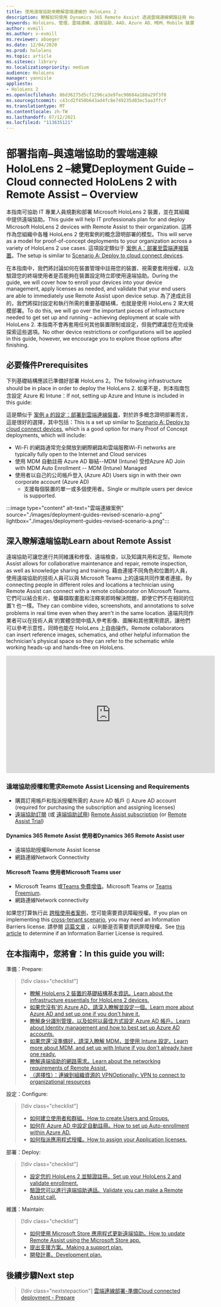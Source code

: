 ```yaml
---
title: 使用遠端協助來瞭解雲端連線的 HoloLens 2
description: 瞭解如何使用 Dynamics 365 Remote Assist 透過雲端連線網路註冊 HoloLens 2 裝置。
keywords: HoloLens、管理、雲端連線、遠端協助、AAD、Azure AD、MDM、Mobile 裝置管理
author: evmill
ms.author: v-evmill
ms.reviewer: aboeger
ms.date: 12/04/2020
ms.prod: hololens
ms.topic: article
ms.sitesec: library
ms.localizationpriority: medium
audience: HoloLens
manager: yannisle
appliesto:
- HoloLens 2
ms.openlocfilehash: 86d36275d5cf1296ca3e9fec90684a188a29f3f0
ms.sourcegitcommit: c43cd2f450b643ad4fc8e749235d03ec5aa3ffcf
ms.translationtype: MT
ms.contentlocale: zh-TW
ms.lasthandoff: 07/12/2021
ms.locfileid: "113635121"
---
```

# <a name="deployment-guide--cloud-connected-hololens-2-with-remote-assist--overview"></a><span data-ttu-id="4fe0b-104">部署指南–與遠端協助的雲端連線 HoloLens 2 –總覽</span><span class="sxs-lookup"><span data-stu-id="4fe0b-104">Deployment Guide – Cloud connected HoloLens 2 with Remote Assist – Overview</span></span>

<span data-ttu-id="4fe0b-105">本指南可協助 IT 專業人員規劃和部署 Microsoft HoloLens 2 裝置，並在其組織中提供遠端協助。</span><span class="sxs-lookup"><span data-stu-id="4fe0b-105">This guide will help IT professionals plan for and deploy Microsoft HoloLens 2 devices with Remote Assist to their organization.</span></span> <span data-ttu-id="4fe0b-106">這將作為您組織中各種 HoloLens 2 使用案例的概念證明部署的模型。</span><span class="sxs-lookup"><span data-stu-id="4fe0b-106">This will serve as a model for proof-of-concept deployments to your organization across a variety of HoloLens 2 use cases.</span></span> <span data-ttu-id="4fe0b-107">這項設定類似于 [案例 A：部署至雲端連接裝置](https://docs.microsoft.com/hololens/common-scenarios#scenario-a)。</span><span class="sxs-lookup"><span data-stu-id="4fe0b-107">The setup is similar to [Scenario A: Deploy to cloud connect devices](https://docs.microsoft.com/hololens/common-scenarios#scenario-a).</span></span> 

<span data-ttu-id="4fe0b-108">在本指南中，我們將討論如何在裝置管理中註冊您的裝置、視需要套用授權，以及驗證您的終端使用者是否能夠在裝置設定時立即使用遠端協助。</span><span class="sxs-lookup"><span data-stu-id="4fe0b-108">During the guide, we will cover how to enroll your devices into your device management, apply licenses as needed, and validate that your end users are able to immediately use Remote Assist upon device setup.</span></span> <span data-ttu-id="4fe0b-109">為了達成此目的，我們將探討設定和執行所需的重要基礎結構，也就是使用 HoloLens 2 來大規模部署。</span><span class="sxs-lookup"><span data-stu-id="4fe0b-109">To do this, we will go over the important pieces of infrastructure needed to get set up and running – achieving deployment at scale with HoloLens 2.</span></span> <span data-ttu-id="4fe0b-110">本指南不會再套用任何其他裝置限制或設定，但我們建議您在完成後探索這些選項。</span><span class="sxs-lookup"><span data-stu-id="4fe0b-110">No other device restrictions or configurations will be applied in this guide, however, we encourage you to explore those options after finishing.</span></span>

## <a name="prerequisites"></a><span data-ttu-id="4fe0b-111">必要條件</span><span class="sxs-lookup"><span data-stu-id="4fe0b-111">Prerequisites</span></span>

<span data-ttu-id="4fe0b-112">下列基礎結構應該已準備好部署 HoloLens 2。</span><span class="sxs-lookup"><span data-stu-id="4fe0b-112">The following infrastructure should be in place in order to deploy the HoloLens 2.</span></span> <span data-ttu-id="4fe0b-113">如果不是，則本指南包含設定 Azure 和 Intune：</span><span class="sxs-lookup"><span data-stu-id="4fe0b-113">If not, setting up Azure and Intune is included in this guide:</span></span>

<span data-ttu-id="4fe0b-114">這是類似于 [案例 a 的設定：部署到雲端連線裝置](/hololens/common-scenarios#scenario-a)，對於許多概念證明部署而言，這是很好的選擇，其中包括：</span><span class="sxs-lookup"><span data-stu-id="4fe0b-114">This is a set up similar to [Scenario A: Deploy to cloud connect devices](/hololens/common-scenarios#scenario-a), which is a good option for many Proof of Concept deployments, which will include:</span></span>

- <span data-ttu-id="4fe0b-115">Wi-Fi 的網路通常完全開放到網際網路和雲端服務</span><span class="sxs-lookup"><span data-stu-id="4fe0b-115">Wi-Fi networks are typically fully open to the Internet and Cloud services</span></span>
- <span data-ttu-id="4fe0b-116">使用 MDM 自動註冊 Azure AD 聯結--MDM (Intune) 受控</span><span class="sxs-lookup"><span data-stu-id="4fe0b-116">Azure AD Join with MDM Auto Enrollment -- MDM (Intune) Managed</span></span>
- <span data-ttu-id="4fe0b-117">使用者以自己的公司帳戶登入 (Azure AD) </span><span class="sxs-lookup"><span data-stu-id="4fe0b-117">Users sign in with their own corporate account (Azure AD)</span></span>
    - <span data-ttu-id="4fe0b-118">支援每個裝置的單一或多個使用者。</span><span class="sxs-lookup"><span data-stu-id="4fe0b-118">Single or multiple users per device is supported.</span></span>

:::image type="content" alt-text="雲端連線案例" source="./images/deployment-guides-revised-scenario-a.png" lightbox="./images/deployment-guides-revised-scenario-a.png":::


## <a name="learn-about-remote-assist"></a><span data-ttu-id="4fe0b-120">深入瞭解遠端協助</span><span class="sxs-lookup"><span data-stu-id="4fe0b-120">Learn about Remote Assist</span></span>

<span data-ttu-id="4fe0b-121">遠端協助可讓您進行共同維護和修復、遠端檢查，以及知識共用和定型。</span><span class="sxs-lookup"><span data-stu-id="4fe0b-121">Remote Assist allows for collaborative maintenance and repair, remote inspection, as well as knowledge sharing and training.</span></span> <span data-ttu-id="4fe0b-122">藉由連接不同角色和位置的人員，使用遠端協助的技術人員可以與 Microsoft Teams 上的遠端共同作業者連接。</span><span class="sxs-lookup"><span data-stu-id="4fe0b-122">By connecting people in different roles and locations a technician using Remote Assist can connect with a remote collaborator on Microsoft Teams.</span></span> <span data-ttu-id="4fe0b-123">它們可以結合影片、螢幕擷取畫面和注釋來即時解決問題，即使它們不在相同的位置&#39;t 也一樣。</span><span class="sxs-lookup"><span data-stu-id="4fe0b-123">They can combine video, screenshots, and annotations to solve problems in real time even when they aren&#39;t in the same location.</span></span> <span data-ttu-id="4fe0b-124">遠端共同作業者可以在技術人員&#39;的實體空間中插入參考影像、圖解和其他實用資訊，讓他們可以參考示意性，同時也能在 HoloLens 上自由操作。</span><span class="sxs-lookup"><span data-stu-id="4fe0b-124">Remote collaborators can insert reference images, schematics, and other helpful information the technician&#39;s physical space so they can refer to the schematic while working heads-up and hands-free on HoloLens.</span></span>

<iframe width="560" height="315" src="https://www.youtube.com/embed/d3YT8j0yYl0" frameborder="0" allow="accelerometer; autoplay; clipboard-write; encrypted-media; gyroscope; picture-in-picture" allowfullscreen></iframe>

### <a name="remote-assist-licensing-and-requirements"></a><span data-ttu-id="4fe0b-125">遠端協助授權和需求</span><span class="sxs-lookup"><span data-stu-id="4fe0b-125">Remote Assist Licensing and Requirements</span></span>

- <span data-ttu-id="4fe0b-126">購買訂用帳戶和指派授權所需的 Azure AD 帳戶 () </span><span class="sxs-lookup"><span data-stu-id="4fe0b-126">Azure AD account (required for purchasing the subscription and assigning licenses)</span></span>
- <span data-ttu-id="4fe0b-127">[遠端協助訂閱](https://docs.microsoft.com/dynamics365/mixed-reality/remote-assist/buy-and-deploy-remote-assist) (或 [遠端協助試用](https://docs.microsoft.com/dynamics365/mixed-reality/remote-assist/try-remote-assist)) </span><span class="sxs-lookup"><span data-stu-id="4fe0b-127">[Remote Assist subscription](https://docs.microsoft.com/dynamics365/mixed-reality/remote-assist/buy-and-deploy-remote-assist) (or [Remote Assist Trial](https://docs.microsoft.com/dynamics365/mixed-reality/remote-assist/try-remote-assist))</span></span>
    
#### <a name="dynamics-365-remote-assist-user"></a><span data-ttu-id="4fe0b-128">Dynamics 365 Remote Assist 使用者</span><span class="sxs-lookup"><span data-stu-id="4fe0b-128">Dynamics 365 Remote Assist user</span></span>

- <span data-ttu-id="4fe0b-129">遠端協助授權</span><span class="sxs-lookup"><span data-stu-id="4fe0b-129">Remote Assist license</span></span>
- <span data-ttu-id="4fe0b-130">網路連線</span><span class="sxs-lookup"><span data-stu-id="4fe0b-130">Network Connectivity</span></span>

#### <a name="microsoft-teams-user"></a><span data-ttu-id="4fe0b-131">Microsoft Teams 使用者</span><span class="sxs-lookup"><span data-stu-id="4fe0b-131">Microsoft Teams user</span></span>

- <span data-ttu-id="4fe0b-132">Microsoft Teams 或[Teams 免費增值](https://products.office.com/microsoft-teams/free)。</span><span class="sxs-lookup"><span data-stu-id="4fe0b-132">Microsoft Teams or [Teams Freemium](https://products.office.com/microsoft-teams/free).</span></span>
- <span data-ttu-id="4fe0b-133">網路連線</span><span class="sxs-lookup"><span data-stu-id="4fe0b-133">Network connectivity</span></span>

<span data-ttu-id="4fe0b-134">如果您打算執行此 [跨租使用者案例](https://docs.microsoft.com/dynamics365/mixed-reality/remote-assist/cross-tenant-overview#scenario-2-leasing-services-to-other-tenants)，您可能需要資訊障礙授權。</span><span class="sxs-lookup"><span data-stu-id="4fe0b-134">If you plan on implementing this [cross-tenant scenario](https://docs.microsoft.com/dynamics365/mixed-reality/remote-assist/cross-tenant-overview#scenario-2-leasing-services-to-other-tenants), you may need an Information Barriers license.</span></span> <span data-ttu-id="4fe0b-135">請參閱 [這篇文章](https://docs.microsoft.com/dynamics365/mixed-reality/remote-assist/cross-tenant-licensing-implementation#step-1-determine-if-information-barriers-are-necessary) ，以判斷是否需要資訊屏障授權。</span><span class="sxs-lookup"><span data-stu-id="4fe0b-135">See [this article](https://docs.microsoft.com/dynamics365/mixed-reality/remote-assist/cross-tenant-licensing-implementation#step-1-determine-if-information-barriers-are-necessary) to determine if an Information Barrier License is required.</span></span>

## <a name="in-this-guide-you-will"></a><span data-ttu-id="4fe0b-136">在本指南中，您將會：</span><span class="sxs-lookup"><span data-stu-id="4fe0b-136">In this guide you will:</span></span>

<span data-ttu-id="4fe0b-137">準備：</span><span class="sxs-lookup"><span data-stu-id="4fe0b-137">Prepare:</span></span>

> [!div class="checklist"]
> - [<span data-ttu-id="4fe0b-138">瞭解 HoloLens 2 裝置的基礎結構基本資訊。</span><span class="sxs-lookup"><span data-stu-id="4fe0b-138">Learn about the infrastructure essentials for HoloLens 2 devices.</span></span>](hololens2-cloud-connected-prepare.md#infrastructure-essentials)
> - [<span data-ttu-id="4fe0b-139">如果您沒有&#39;的 Azure AD，請深入瞭解並設定一個。</span><span class="sxs-lookup"><span data-stu-id="4fe0b-139">Learn more about Azure AD and set up one if you don&#39;t have it.</span></span>](hololens2-cloud-connected-prepare.md#azure-active-directory)
> - [<span data-ttu-id="4fe0b-140">瞭解身分識別管理，以及如何以最佳方式設定 Azure AD 帳戶。</span><span class="sxs-lookup"><span data-stu-id="4fe0b-140">Learn about Identity management and how to best set up Azure AD accounts.</span></span>](hololens2-cloud-connected-prepare.md#identity-management)
> - [<span data-ttu-id="4fe0b-141">如果您還&#39;沒準備好，請深入瞭解 MDM，並使用 Intune 設定。</span><span class="sxs-lookup"><span data-stu-id="4fe0b-141">Learn more about MDM, and set up with Intune if you don&#39;t already have one ready.</span></span>](hololens2-cloud-connected-prepare.md#mobile-device-management)
> - [<span data-ttu-id="4fe0b-142">瞭解遠端協助的網路需求。</span><span class="sxs-lookup"><span data-stu-id="4fe0b-142">Learn about the networking requirements of Remote Assist.</span></span>](hololens2-cloud-connected-prepare.md#network)
> - [<span data-ttu-id="4fe0b-143">（選擇性）：連線到組織資源的 VPN</span><span class="sxs-lookup"><span data-stu-id="4fe0b-143">Optionally: VPN to connect to organizational resources</span></span>](hololens2-cloud-connected-prepare.md#optional-connect-your-hololens-to-vpn)

<span data-ttu-id="4fe0b-144">設定：</span><span class="sxs-lookup"><span data-stu-id="4fe0b-144">Configure:</span></span>

> [!div class="checklist"]
> - [<span data-ttu-id="4fe0b-145">如何建立使用者和群組。</span><span class="sxs-lookup"><span data-stu-id="4fe0b-145">How to create Users and Groups.</span></span>](hololens2-cloud-connected-configure.md#azure-users-and-groups)
> - [<span data-ttu-id="4fe0b-146">如何在 Azure AD 中設定自動註冊。</span><span class="sxs-lookup"><span data-stu-id="4fe0b-146">How to set up Auto-enrollment within Azure AD.</span></span>](hololens2-cloud-connected-configure.md#auto-enrollment-on-hololens-2)
> - [<span data-ttu-id="4fe0b-147">如何指派應用程式授權。</span><span class="sxs-lookup"><span data-stu-id="4fe0b-147">How to assign your Application licenses.</span></span>](hololens2-cloud-connected-configure.md#application-licenses)

<span data-ttu-id="4fe0b-148">部署：</span><span class="sxs-lookup"><span data-stu-id="4fe0b-148">Deploy:</span></span>

> [!div class="checklist"]
> - [<span data-ttu-id="4fe0b-149">設定您的 HoloLens 2 並驗證註冊。</span><span class="sxs-lookup"><span data-stu-id="4fe0b-149">Set up your HoloLens 2 and validate enrollment.</span></span>](hololens2-cloud-connected-deploy.md#enrollment-validation)
> - [<span data-ttu-id="4fe0b-150">驗證您可以進行遠端協助通話。</span><span class="sxs-lookup"><span data-stu-id="4fe0b-150">Validate you can make a Remote Assist call.</span></span>](hololens2-cloud-connected-deploy.md#remote-assist-call-validation)

<span data-ttu-id="4fe0b-151">維護：</span><span class="sxs-lookup"><span data-stu-id="4fe0b-151">Maintain:</span></span>

> [!div class="checklist"]
> - [<span data-ttu-id="4fe0b-152">如何使用 Microsoft Store 應用程式更新遠端協助。</span><span class="sxs-lookup"><span data-stu-id="4fe0b-152">How to update Remote Assist using the Microsoft Store app.</span></span>](hololens2-cloud-connected-maintain.md#updates)
> - [<span data-ttu-id="4fe0b-153">提出支援方案。</span><span class="sxs-lookup"><span data-stu-id="4fe0b-153">Making a support plan.</span></span>](hololens2-cloud-connected-maintain.md#support-plan)
> - [<span data-ttu-id="4fe0b-154">開發計畫。</span><span class="sxs-lookup"><span data-stu-id="4fe0b-154">Development plan.</span></span>](hololens2-cloud-connected-maintain.md#development-plan)

## <a name="next-step"></a><span data-ttu-id="4fe0b-155">後續步驟</span><span class="sxs-lookup"><span data-stu-id="4fe0b-155">Next step</span></span>

> [!div class="nextstepaction"]
> [<span data-ttu-id="4fe0b-156">雲端連線部署-準備</span><span class="sxs-lookup"><span data-stu-id="4fe0b-156">Cloud connected deployment - Prepare</span></span>](hololens2-cloud-connected-prepare.md)

